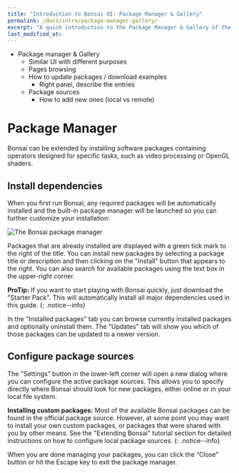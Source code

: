 ```yaml
---
title: "Introduction to Bonsai UI: Package Manager & Gallery"
permalink: /docs/intro/package-manager-gallery/
excerpt: "A quick introduction to the Package Manager & Gallery of the Bonsai UI."
last_modified_at:
---
```


- Package manager & Gallery
  - Similar UI with different purposes
  - Pages browsing
  - How to update packages / download examples
    - Right panel, describe the entries
  - Package sources 
    - How to add new ones (local vs remote)


# Package Manager

Bonsai can be extended by installing software packages containing operators designed for specific tasks, such as video processing or OpenGL shaders.

## Install dependencies

When you first run Bonsai, any required packages will be automatically installed and the built-in package manager will be launched so you can further customize your installation:

![The Bonsai package manager](~/images/packagemanager.png)

Packages that are already installed are displayed with a green tick mark to the right of the title. You can install new packages by selecting a package title or description and then clicking on the "Install" button that appears to the right. You can also search for available packages using the text box in the upper-right corner.

**ProTip:** If you want to start playing with Bonsai quickly, just download the "Starter Pack". This will automatically install all major dependencies used in this guide.
{: .notice--info}

In the "Installed packages" tab you can browse currently installed packages and optionally uninstall them. The "Updates" tab will show you which of those packages can be updated to a newer version.

## Configure package sources

The "Settings" button in the lower-left corner will open a new dialog where you can configure the active package sources. This allows you to specify directly where Bonsai should look for new packages, either online or in your local file system.

**Installing custom packages:** Most of the available Bonsai packages can be found in the official package source. However, at some point you may want to install your own custom packages, or packages that were shared with you by other means. See the "Extending Bonsai" tutorial section for detailed instructions on how to configure local package sources.
{: .notice--info}

When you are done managing your packages, you can click the “Close” button or hit the Escape key to exit the package manager.